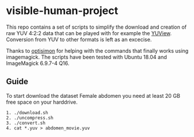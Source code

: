 # visible-human-project
This repo contains a set of scripts to simplify the download and creation of raw YUV 4:2:2 data
that can be played with for example the [YUView](https://github.com/IENT/YUView). Conversion from YUV to other formats is left as an excecise.

Thanks to [optisimon](https://github.com/optisimon) for helping with the commands that finally works using imagemagick. The scripts have been tested with Ubuntu 18.04 and ImageMagick 6.9.7-4 Q16.

## Guide
To start download the dataset Female abdomen you need at least 20 GB free space on your harddrive.
```
1. ./download.sh
2. ./uncompress.sh
3. ./convert.sh
4. cat *.yuv > abdomen_movie.yuv
```